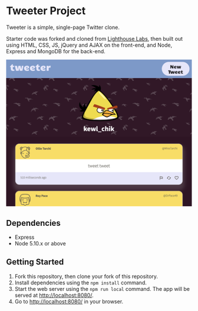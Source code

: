 # Tweeter Project

Tweeter is a simple, single-page Twitter clone.

Starter code was forked and cloned from [Lighthouse Labs](https://github.com/lighthouse-labs/tweeter), then built out using HTML, CSS, JS, jQuery and AJAX on the front-end, and Node, Express and MongoDB for the back-end.




![](public/images/tweeter-home.png)

## Dependencies

- Express
- Node 5.10.x or above

## Getting Started

1. Fork this repository, then clone your fork of this repository.
2. Install dependencies using the `npm install` command.
3. Start the web server using the `npm run local` command. The app will be served at <http://localhost:8080/>.
4. Go to <http://localhost:8080/> in your browser.
